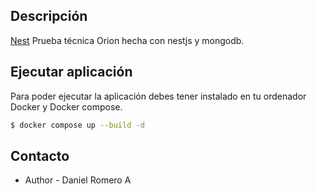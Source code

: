
## Descripción

[Nest](https://github.com/nestjs/nest) Prueba técnica Orion hecha con nestjs y mongodb.

## Ejecutar aplicación

Para poder ejecutar la aplicación debes tener instalado en tu ordenador Docker y Docker compose.

```bash
$ docker compose up --build -d
```

## Contacto

- Author - Daniel Romero A

